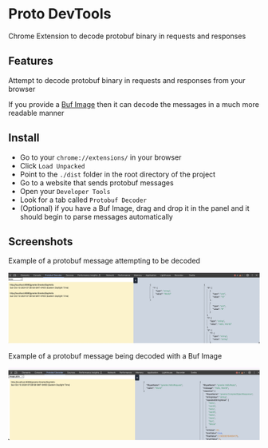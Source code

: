 # Proto DevTools

Chrome Extension to decode protobuf binary in requests and responses

## Features

Attempt to decode protobuf binary in requests and responses from your browser

If you provide a [Buf Image](https://buf.build/docs/reference/images) then it can decode the messages in a much more readable manner

## Install

* Go to your `chrome://extensions/` in your browser
* Click `Load Unpacked`
* Point to the `./dist` folder in the root directory of the project
* Go to a website that sends protobuf messages
* Open your `Developer Tools`
* Look for a tab called `Protobuf Decoder`
* (Optional) if you have a Buf Image, drag and drop it in the panel and it should begin to parse messages automatically

## Screenshots

Example of a protobuf message attempting to be decoded

![protobuf being decoded without an image](./docs/extension_with_protodecoded_without_image.png)

Example of a protobuf message being decoded with a Buf Image

![protobuf being decoded](./docs/extension_with_protodecoded.png)
